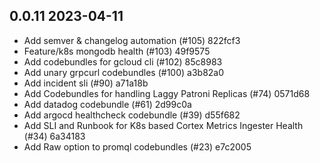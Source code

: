 ## 0.0.11 2023-04-11
- Add semver & changelog automation (#105) 822fcf3
- Feature/k8s mongodb health (#103) 49f9575
- Add codebundles for gcloud cli (#102) 85c8983
- Add unary grpcurl codebundles (#100) a3b82a0
- Add incident sli (#90) a71a18b
- Add Codebundles for handling Laggy Patroni Replicas (#74) 0571d68
- Add datadog codebundle (#61) 2d99c0a
- Add argocd healthcheck codebundle (#39) d55f682
- Add SLI and Runbook for K8s based Cortex Metrics Ingester Health (#34) 6a34183
- Add Raw option to promql codebundles (#23) e7c2005

